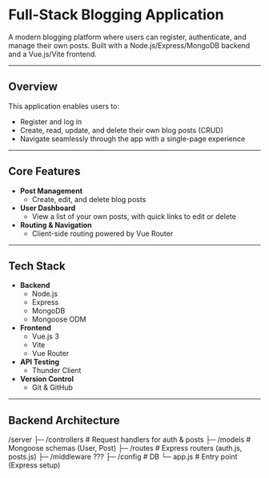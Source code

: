 # Full-Stack Blogging Application

A modern blogging platform where users can register, authenticate, and manage their own posts. Built with a Node.js/Express/MongoDB backend and a Vue.js/Vite frontend.


---

## Overview

This application enables users to:

- Register and log in  
- Create, read, update, and delete their own blog posts (CRUD)  
- Navigate seamlessly through the app with a single-page experience  

---

## Core Features

- **Post Management**  
  - Create, edit, and delete blog posts  
- **User Dashboard**  
  - View a list of your own posts, with quick links to edit or delete  
- **Routing & Navigation**  
  - Client-side routing powered by Vue Router  

---

## Tech Stack

- **Backend**  
  - Node.js  
  - Express  
  - MongoDB  
  - Mongoose ODM  
- **Frontend**  
  - Vue.js 3  
  - Vite  
  - Vue Router  
- **API Testing**  
  - Thunder Client  
- **Version Control**  
  - Git & GitHub  

---

## Backend Architecture
/server
 ├─ /controllers     # Request handlers for auth & posts
 ├─ /models          # Mongoose schemas (User, Post)
 ├─ /routes          # Express routers (auth.js, posts.js)
 ├─ /middleware      ???
 ├─ /config          # DB
 └─ app.js        # Entry point (Express setup)
